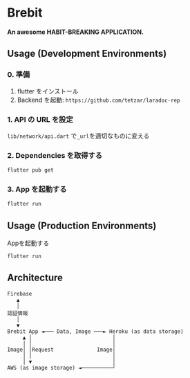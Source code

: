 # Brebit

**An awesome HABIT-BREAKING APPLICATION.**

## Usage (Development Environments)

### 0. 準備

1. flutter をインストール
2. Backend を起動: `https://github.com/tetzar/laradoc-rep`

### 1. API の URL を設定

`lib/network/api.dart` で`_url`を適切なものに変える

### 2. Dependencies を取得する

```bash
flutter pub get
```

### 3. App を起動する

```bash
flutter run
```

## Usage (Production Environments)

Appを起動する

```bash
flutter run
```

## Architecture

```
Firebase
   ▲
   │
認証情報
   │
   ▼
Brebit App ◄─── Data, Image ───► Heroku (as data storage)
     ▲ │                          │
     │ │                          │
Image│ │Request              Image│
     │ │                          │
     │ ▼                          │
AWS (as image storage) ◄──────────┘
```
